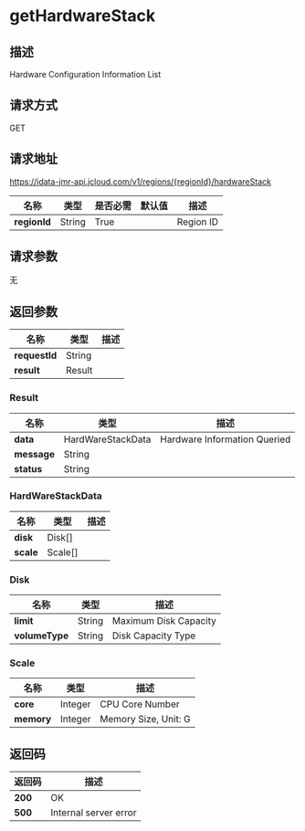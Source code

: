 # getHardwareStack


## 描述
Hardware Configuration Information List

## 请求方式
GET

## 请求地址
https://idata-jmr-api.jcloud.com/v1/regions/{regionId}/hardwareStack

|名称|类型|是否必需|默认值|描述|
|---|---|---|---|---|
|**regionId**|String|True| |Region ID|

## 请求参数
无


## 返回参数
|名称|类型|描述|
|---|---|---|
|**requestId**|String| |
|**result**|Result| |

### Result
|名称|类型|描述|
|---|---|---|
|**data**|HardWareStackData|Hardware Information Queried|
|**message**|String| |
|**status**|String| |
### HardWareStackData
|名称|类型|描述|
|---|---|---|
|**disk**|Disk[]| |
|**scale**|Scale[]| |
### Disk
|名称|类型|描述|
|---|---|---|
|**limit**|String|Maximum Disk Capacity|
|**volumeType**|String|Disk Capacity Type|
### Scale
|名称|类型|描述|
|---|---|---|
|**core**|Integer|CPU Core Number|
|**memory**|Integer|Memory Size, Unit: G|

## 返回码
|返回码|描述|
|---|---|
|**200**|OK|
|**500**|Internal server error|
